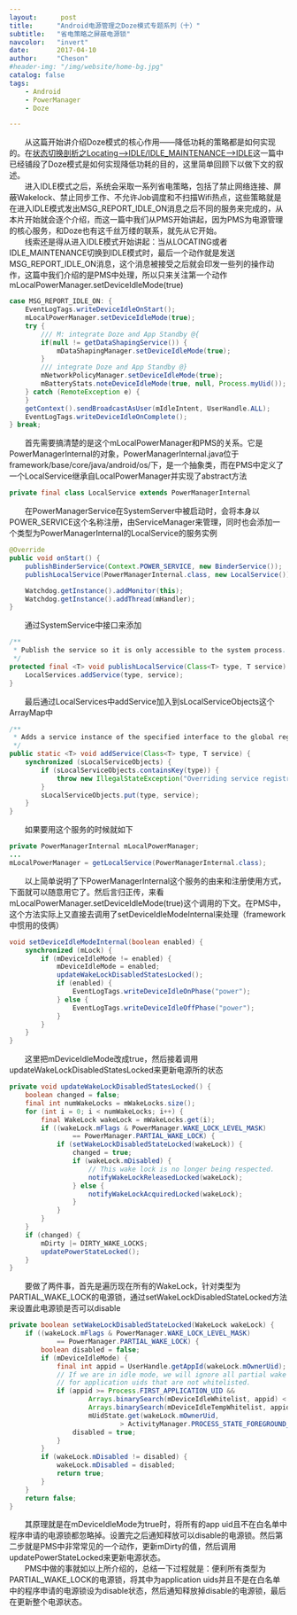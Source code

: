 ```yaml
---
layout:      post
title:      "Android电源管理之Doze模式专题系列（十）"
subtitle:   "省电策略之屏蔽电源锁"
navcolor:   "invert"
date:       2017-04-10
author:     "Cheson"
#header-img: "/img/website/home-bg.jpg"
catalog: false
tags:
    - Android
    - PowerManager
    - Doze

---
```


  从这篇开始讲介绍Doze模式的核心作用——降低功耗的策略都是如何实现的。在[状态切换剖析之Locating-->IDLE/IDLE_MAINTENANCE-->IDLE](https://chendongqi.github.io/blog/2017/04/07/pm_doze_locating_to_idle/)这一篇中已经铺段了Doze模式是如何实现降低功耗的目的，这里简单回顾下以做下文的叙述。  
  进入IDLE模式之后，系统会采取一系列省电策略，包括了禁止网络连接、屏蔽Wakelock、禁止同步工作、不允许Job调度和不扫描Wifi热点，这些策略就是在进入IDLE模式发出MSG_REPORT_IDLE_ON消息之后不同的服务来完成的，从本片开始就会逐个介绍，而这一篇中我们从PMS开始讲起，因为PMS为电源管理的核心服务，和Doze也有这千丝万缕的联系，就先从它开始。  
  线索还是得从进入IDLE模式开始讲起：当从LOCATING或者IDLE_MAINTENANCE切换到IDLE模式时，最后一个动作就是发送MSG_REPORT_IDLE_ON消息，这个消息被接受之后就会印发一些列的操作动作，这篇中我们介绍的是PMS中处理，所以只来关注第一个动作mLocalPowerManager.setDeviceIdleMode(true)  
```java
case MSG_REPORT_IDLE_ON: {
    EventLogTags.writeDeviceIdleOnStart();
    mLocalPowerManager.setDeviceIdleMode(true);
    try {
    	/// M: integrate Doze and App Standby @{
    	if(null != getDataShapingService()) {
        	mDataShapingManager.setDeviceIdleMode(true);
    	}
    	/// integrate Doze and App Standby @}
    	mNetworkPolicyManager.setDeviceIdleMode(true);
    	mBatteryStats.noteDeviceIdleMode(true, null, Process.myUid());
    } catch (RemoteException e) {
    }
    getContext().sendBroadcastAsUser(mIdleIntent, UserHandle.ALL);
    EventLogTags.writeDeviceIdleOnComplete();
} break;
```  
&emsp;&emsp;首先需要搞清楚的是这个mLocalPowerManager和PMS的关系。它是PowerManagerInternal的对象，PowerManagerInternal.java位于framework/base/core/java/android/os/下，是一个抽象类，而在PMS中定义了一个LocalService继承自LocalPowerManager并实现了abstract方法  
```java
private final class LocalService extends PowerManagerInternal
```  
&emsp;&emsp;在PowerManagerService在SystemServer中被启动时，会将本身以POWER_SERVICE这个名称注册，由ServiceManager来管理，同时也会添加一个类型为PowerManagerInternal的LocalService的服务实例  
```java
@Override
public void onStart() {
    publishBinderService(Context.POWER_SERVICE, new BinderService());
    publishLocalService(PowerManagerInternal.class, new LocalService());

    Watchdog.getInstance().addMonitor(this);
    Watchdog.getInstance().addThread(mHandler);
}
```  
&emsp;&emsp;通过SystemService中接口来添加  
```java
/**
 * Publish the service so it is only accessible to the system process.
 */
protected final <T> void publishLocalService(Class<T> type, T service) {
    LocalServices.addService(type, service);
}
```  
&emsp;&emsp;最后通过LocalServices中addService加入到sLocalServiceObjects这个ArrayMap中   
```java
/**
 * Adds a service instance of the specified interface to the global registry of local services.
 */
public static <T> void addService(Class<T> type, T service) {
    synchronized (sLocalServiceObjects) {
        if (sLocalServiceObjects.containsKey(type)) {
            throw new IllegalStateException("Overriding service registration");
        }
        sLocalServiceObjects.put(type, service);
    }
}
```  
&emsp;&emsp;如果要用这个服务的时候就如下   
```java
private PowerManagerInternal mLocalPowerManager;
...
mLocalPowerManager = getLocalService(PowerManagerInternal.class);
```  
&emsp;&emsp;以上简单说明了下PowerManagerInternal这个服务的由来和注册使用方式，下面就可以随意用它了。然后言归正传，来看mLocalPowerManager.setDeviceIdleMode(true)这个调用的下文。在PMS中，这个方法实际上又直接去调用了setDeviceIdleModeInternal来处理（framework中惯用的伎俩）  
```java
void setDeviceIdleModeInternal(boolean enabled) {
    synchronized (mLock) {
        if (mDeviceIdleMode != enabled) {
            mDeviceIdleMode = enabled;
            updateWakeLockDisabledStatesLocked();
            if (enabled) {
                EventLogTags.writeDeviceIdleOnPhase("power");
            } else {
                EventLogTags.writeDeviceIdleOffPhase("power");
            }
        }
    }
}
```  
&emsp;&emsp;这里把mDeviceIdleMode改成true，然后接着调用updateWakeLockDisabledStatesLocked来更新电源所的状态  
```java
private void updateWakeLockDisabledStatesLocked() {
    boolean changed = false;
    final int numWakeLocks = mWakeLocks.size();
    for (int i = 0; i < numWakeLocks; i++) {
        final WakeLock wakeLock = mWakeLocks.get(i);
        if ((wakeLock.mFlags & PowerManager.WAKE_LOCK_LEVEL_MASK)
                == PowerManager.PARTIAL_WAKE_LOCK) {
            if (setWakeLockDisabledStateLocked(wakeLock)) {
                changed = true;
                if (wakeLock.mDisabled) {
                    // This wake lock is no longer being respected.
                    notifyWakeLockReleasedLocked(wakeLock);
                } else {
                    notifyWakeLockAcquiredLocked(wakeLock);
                }
            }
        }
    }
    if (changed) {
        mDirty |= DIRTY_WAKE_LOCKS;
        updatePowerStateLocked();
    }
}
```  
&emsp;&emsp;要做了两件事，首先是遍历现在所有的WakeLock，针对类型为PARTIAL_WAKE_LOCK的电源锁，通过setWakeLockDisabledStateLocked方法来设置此电源锁是否可以disable  
```java
private boolean setWakeLockDisabledStateLocked(WakeLock wakeLock) {
    if ((wakeLock.mFlags & PowerManager.WAKE_LOCK_LEVEL_MASK)
            == PowerManager.PARTIAL_WAKE_LOCK) {
        boolean disabled = false;
        if (mDeviceIdleMode) {
            final int appid = UserHandle.getAppId(wakeLock.mOwnerUid);
            // If we are in idle mode, we will ignore all partial wake locks that are
            // for application uids that are not whitelisted.
            if (appid >= Process.FIRST_APPLICATION_UID &&
                    Arrays.binarySearch(mDeviceIdleWhitelist, appid) < 0 &&
                    Arrays.binarySearch(mDeviceIdleTempWhitelist, appid) < 0 &&
                    mUidState.get(wakeLock.mOwnerUid,                            ActivityManager.PROCESS_STATE_CACHED_EMPTY)
                            > ActivityManager.PROCESS_STATE_FOREGROUND_SERVICE) {
                disabled = true;
            }
        }
        if (wakeLock.mDisabled != disabled) {
            wakeLock.mDisabled = disabled;
            return true;
        }
    }
    return false;
}
```  
&emsp;&emsp;其原理就是在mDeviceIdleMode为true时，将所有的app uid且不在白名单中程序申请的电源锁都忽略掉。设置完之后通知释放可以disable的电源锁。然后第二步就是PMS中非常常见的一个动作，更新mDirty的值，然后调用updatePowerStateLocked来更新电源状态。  
&emsp;&emsp;PMS中做的事就如以上所介绍的，总结一下过程就是：便利所有类型为PARTIAL_WAKE_LOCK的电源锁，将其中为application uids并且不是在白名单中的程序申请的电源锁设为disable状态，然后通知释放掉disable的电源锁，最后在更新整个电源状态。  
    

